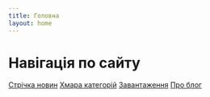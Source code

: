 ```yaml
---
title: Головна
layout: home
---
```


<h1>Навігація по сайту</h1>
<div class="navigation">		
	<a href="/feed"><i class="fa fa-newspaper-o"></i>Стрічка новин</a>
	<a href="/cat"><i class="fa fa-cloud"></i>Хмара категорій</a>
	<a href="/downloads"><i class="fa fa-download"></i>Завантаження</a>
	<a href="/about"><i class="fa fa-info"></i>Про блог</a>
</div>
